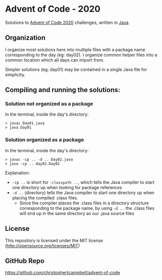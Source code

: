 # Advent of Code - 2020

Solutions to [Advent of Code 2020](https://adventofcode.com/2020) challenges, written in [Java](https://www.oracle.com/java/).

## Organization

I organize most solutions here into multiple files with a package name corresponding to the day (eg: day02). I organize common helper files into a common location which all days can import from.

Simpler solutions (eg: day01) may be contained in a single Java file for simplicity.

## Compiling and running the solutions:

### Solution not organized as a package

In the terminal, inside the day's directory:

    > javac Day01.java
    > java Day01

### Solution organized as a package

In the terminal, inside the day's directory:

    > javac -cp .. -d .. Day02.java
    > java -cp .. day02.Day02

Explanation:

- `-cp ..` is short for `-classpath ..`, which tells the Java compiler to start one directory up when looking for package references
- `-d ..` (directory) tells the Java compiler to start one directory up when placing the compiled .class files.
  - Since the compiler places the .class files in a directory structure corresponding to the package name, by using `-d ..` the .class files will end up in the same directory as our .java source files

## License

This repository is licensed under the MIT license (http://opensource.org/licenses/MIT)

## GitHub Repo

https://github.com/christophertcampbell/advent-of-code